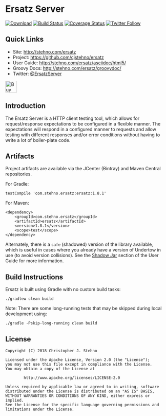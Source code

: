 # Ersatz Server
            
[![Download](https://api.bintray.com/packages/cjstehno/stehno/ersatz/images/download.svg)](https://bintray.com/cjstehno/stehno/ersatz/_latestVersion) [![Build Status](https://travis-ci.org/cjstehno/ersatz.svg?branch=master)](https://travis-ci.org/cjstehno/ersatz) [![Coverage Status](https://coveralls.io/repos/github/cjstehno/ersatz/badge.svg?branch=master)](https://coveralls.io/github/cjstehno/ersatz?branch=master) [![Twitter Follow](https://img.shields.io/twitter/follow/ersatz.svg?style=social&label=Follow)]()

## Quick Links

* Site: http://stehno.com/ersatz
* Project: https://github.com/cjstehno/ersatz
* User Guide: http://stehno.com/ersatz/asciidoc/html5/
* Groovy Docs: http://stehno.com/ersatz/groovydoc/
* Twitter: [@ErsatzServer](https://twitter.com/ersatzserver)

<a href='https://ko-fi.com/C0C4CM1M' target='_blank'><img height='36' style='border:0px;height:36px;' src='https://az743702.vo.msecnd.net/cdn/kofi4.png?v=0' border='0' alt='Buy Me a Coffee at ko-fi.com' title='Buy Me a Coffee at ko-fi.com' /></a>

## Introduction

The Ersatz Server is a HTTP client testing tool, which allows for request/response expectations to be configured in a flexible manner. The expectations
will respond in a configured manner to requests and allow testing with different responses and/or error conditions without having to write a lot of
boiler-plate code.

## Artifacts

Project artifacts are available via the JCenter (Bintray) and Maven Central repositories.

For Gradle:

    testCompile 'com.stehno.ersatz:ersatz:1.8.1'

For Maven:

    <dependency>
        <groupId>com.stehno.ersatz</groupId>
        <artifactId>ersatz</artifactId>
        <version>1.8.1</version>
        <scope>test</scope>
    </dependency>
    
Alternately, there is a `safe` (shadowed) version of the library available, which is useful in cases where you already have a version of Undertow in use (to avoid version collisions). See the [Shadow Jar](http://stehno.com/ersatz/asciidoc/html5/#_shadow_jar) section of the User Guide for more information.

## Build Instructions

Ersatz is built using Gradle with no custom build tasks:

    ./gradlew clean build
    
Note: There are some long-running tests that may be skipped during local development using:

    ./gradle -Pskip-long-running clean build


## License

```
Copyright (C) 2018 Christopher J. Stehno

Licensed under the Apache License, Version 2.0 (the "License");
you may not use this file except in compliance with the License.
You may obtain a copy of the License at

        http://www.apache.org/licenses/LICENSE-2.0

Unless required by applicable law or agreed to in writing, software
distributed under the License is distributed on an "AS IS" BASIS,
WITHOUT WARRANTIES OR CONDITIONS OF ANY KIND, either express or implied.
See the License for the specific language governing permissions and
limitations under the License.
```
